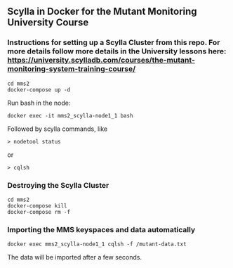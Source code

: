 ## Scylla in Docker for the Mutant Monitoring University Course

### Instructions for setting up a Scylla Cluster from this repo. For more details follow more details in the University lessons here: https://university.scylladb.com/courses/the-mutant-monitoring-system-training-course/

```
cd mms2
docker-compose up -d
```

Run bash in the node:
```
docker exec -it mms2_scylla-node1_1 bash
```

Followed by scylla commands, like
```
> nodetool status
```
or
```
> cqlsh
```

### Destroying the Scylla Cluster 
```
cd mms2
docker-compose kill
docker-compose rm -f
```
### Importing the MMS keyspaces and data automatically 

```
docker exec mms2_scylla-node1_1 cqlsh -f /mutant-data.txt
```

The data will be imported after a few seconds.

